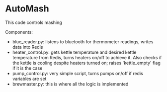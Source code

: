 # AutoMash
This code controls mashing

Components:
 - blue_reader.py: listens to bluetooth for thermometer readings, writes data into Redis
 - heater_control.py: gets kettle temperature and desired kettle temperature from Redis, turns heaters on/off to achieve it.
 Also checks if the kettle is cooling despite heaters turned on; raises 'kettle_empty' flag if it is the case
 - pump_control.py: very simple script, turns pumps on/off if redis variables are set
 - brewmaster.py: this is where all the logic is implemented
